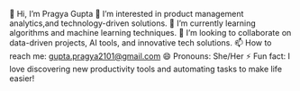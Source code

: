 👋 Hi, I’m Pragya Gupta
👀 I’m interested in product management analytics,and technology-driven solutions.
🌱 I’m currently learning algorithms and machine learning techniques.
💞️ I’m looking to collaborate on data-driven projects, AI tools, and innovative tech solutions.
📫 How to reach me: gupta.pragya2101@gmail.com
😄 Pronouns: She/Her
⚡ Fun fact: I love discovering new productivity tools and automating tasks to make life easier!
